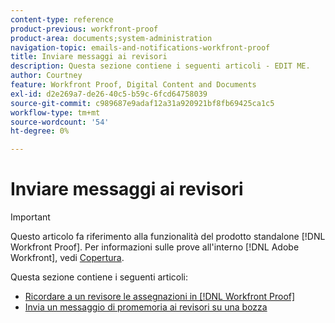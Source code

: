 ```yaml
---
content-type: reference
product-previous: workfront-proof
product-area: documents;system-administration
navigation-topic: emails-and-notifications-workfront-proof
title: Inviare messaggi ai revisori
description: Questa sezione contiene i seguenti articoli - EDIT ME.
author: Courtney
feature: Workfront Proof, Digital Content and Documents
exl-id: d2e269a7-de26-40c5-b59c-6fcd64758039
source-git-commit: c989687e9adaf12a31a920921bf8fb69425ca1c5
workflow-type: tm+mt
source-wordcount: '54'
ht-degree: 0%

---
```


# Inviare messaggi ai revisori

>[!IMPORTANT]
>
>Questo articolo fa riferimento alla funzionalità del prodotto standalone [!DNL Workfront Proof]. Per informazioni sulle prove all&#39;interno [!DNL Adobe Workfront], vedi [Copertura](../../../review-and-approve-work/proofing/proofing.md).

Questa sezione contiene i seguenti articoli:

* [Ricordare a un revisore le assegnazioni in [!DNL Workfront Proof]](../../../workfront-proof/wp-emailsntfctns/messaging-reviewers/remind-reviewer-assignments-wp.md)
* [Invia un messaggio di promemoria ai revisori su una bozza](../../../workfront-proof/wp-emailsntfctns/messaging-reviewers/send-reminder-to-proof-reviewers.md)

